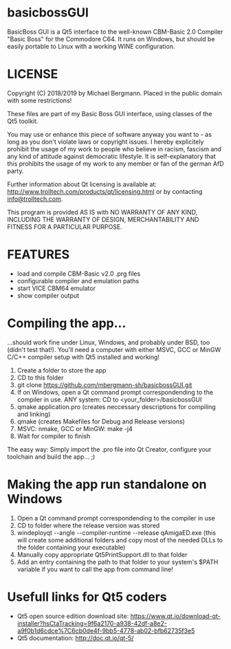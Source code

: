 # basicbossGUI
BasicBoss GUI is a Qt5 interface to the well-known CBM-Basic 2.0 Compiler "Basic Boss" for the Commodore C64. It runs on Windows, but should be easily portable to Linux with a working WINE configuration.


# LICENSE
Copyright (C) 2018/2019 by Michael Bergmann. Placed in the public domain with some restrictions!

These files are part of my Basic Boss GUI interface, using classes of the Qt5 toolkit.

You may use or enhance this piece of software anyway you want to - as long as you don't violate laws or copyright issues. I hereby explicitely prohibit the usage of my work to people who believe in racism, fascism and any kind of attitude against democratic lifestyle. It is self-explanatory that this prohibits the usage of my work to any member or fan of the german AfD party.

Further information about Qt licensing is available at: http://www.trolltech.com/products/qt/licensing.html or by contacting info@trolltech.com.


This program is provided AS IS with NO WARRANTY OF ANY KIND, INCLUDING THE WARRANTY OF DESIGN, MERCHANTABILITY AND FITNESS FOR A PARTICULAR PURPOSE.

# FEATURES
- load and compile CBM-Basic v2.0 .prg files
- configurable compiler and emulation paths
- start VICE CBM64 emulator
- show compiler output

# Compiling the app...
...should work fine under Linux, Windows, and probably under BSD, too (didn't test that!).
You'll need a computer with either MSVC, GCC or MinGW C/C++ compiler setup with Qt5 installed and working!

1. Create a folder to store the app
2. CD to this folder
3. git clone https://github.com/mbergmann-sh/basicbossGUI.git
4. If on Windows, open a Qt command prompt correspondending to the compiler in use. ANY system: CD to <your_folder>/basicbossGUI
5. qmake application.pro (creates neccessary descriptions for compiling and linking)
6. qmake (creates Makefiles for Debug and Release versions)
7. MSVC: nmake, GCC or MinGW: make -j4
8. Wait for compiler to finish

The easy way: Simply import the .pro file into Qt Creator, configure your toolchain and build the app... ;)

# Making the app run standalone on Windows
1. Open a Qt command prompt correspondending to the compiler in use 
2. CD to folder where the release version was stored
3. windeployqt --angle --compiler-runtime --release qAmigaED.exe (this will create some additional folders and copy most of the needed DLLs to the folder containing your executable)
4. Manually copy appropriate Qt5PrintSupport.dll to that folder
5. Add an entry containing the path to that folder to your system's $PATH variable if you want to call the app from command line!

# Usefull links for Qt5 coders
- Qt5 open source edition download site: https://www.qt.io/download-qt-installer?hsCtaTracking=9f6a2170-a938-42df-a8e2-a9f0b1d6cdce%7C6cb0de4f-9bb5-4778-ab02-bfb62735f3e5
- Qt5 documentation: http://doc.qt.io/qt-5/ 
